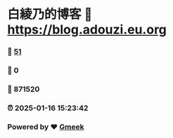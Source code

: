 # 白綾乃的博客 :link: https://blog.adouzi.eu.org 
### :page_facing_up: [51](https://blog.adouzi.eu.org/tag.html) 
### :speech_balloon: 0 
### :hibiscus: 871520 
### :alarm_clock: 2025-01-16 15:23:42 
### Powered by :heart: [Gmeek](https://github.com/Meekdai/Gmeek)

